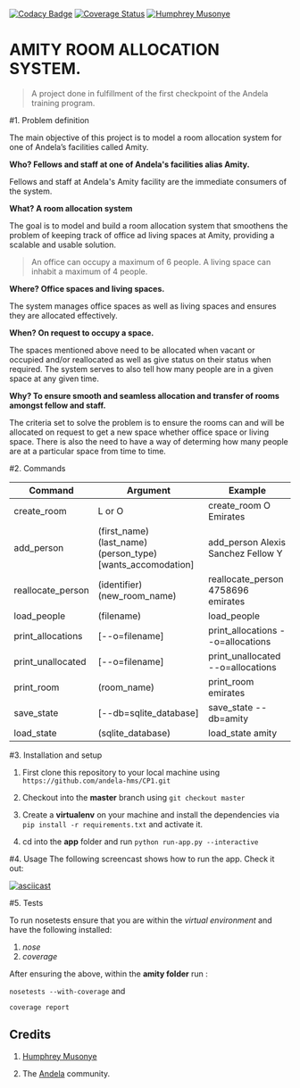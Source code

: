 [![Codacy Badge](https://api.codacy.com/project/badge/Grade/74308b89ad164e79a6d9ffbf4a14394a)](https://www.codacy.com/app/andela-hms/CP1?utm_source=github.com&amp;utm_medium=referral&amp;utm_content=andela-hms/CP1&amp;utm_campaign=Badge_Grade)
[![Coverage Status](https://coveralls.io/repos/github/andela-hms/CP1/badge.svg?branch=master)](https://coveralls.io/github/andela-hms/CP1?branch=master)
[![Humphrey Musonye](https://img.shields.io/badge/humphrey%20musonye-CP1%20Amity-brightgreen.svg)]()

# AMITY ROOM ALLOCATION SYSTEM.
>A project done in fulfillment of the first checkpoint of the Andela training program.

#1. Problem definition

The main objective of this project is to model a room allocation system for one of Andela’s facilities called Amity.

**Who? Fellows and staff at one of Andela's facilities alias Amity.**

Fellows and staff at Andela's Amity facility are the immediate consumers of the system.

**What? A room allocation system**

The goal is to model and build a room allocation system that smoothens the problem of keeping track of office ad living spaces at Amity, providing a scalable and usable solution.

>An office can occupy a maximum of 6 people. A living space can inhabit a maximum of 4 people.

**Where? Office spaces and living spaces.**

The system manages office spaces as well as living spaces and ensures they are allocated effectively.

**When? On request to occupy a space.**

The spaces mentioned above need to be allocated when vacant or occupied and/or reallocated as well as give status on their status when required.
The system serves to also tell how many people are in a given space at any given time.

**Why? To ensure smooth and seamless allocation and transfer of rooms amongst fellow and staff.**

The criteria set to solve the problem is to ensure the rooms can and will be allocated on request to get a new space whether office space or living space.
There is also the need to have a way of determing how many people are at a particular space from time to time.


#2. Commands

Command | Argument | Example
--- | --- | ---
create_room | L or O | create_room O Emirates
add_person | (first_name) (last_name) (person_type) [wants_accomodation] |add_person Alexis Sanchez Fellow Y
reallocate_person | (identifier) (new_room_name) | reallocate_person 4758696 emirates
load_people | (filename) | load_people
print_allocations| [--o=filename] | print_allocations --o=allocations
print_unallocated| [--o=filename] | print_unallocated --o=allocations
print_room | (room_name) | print_room emirates
save_state | [--db=sqlite_database]| save_state --db=amity
load_state |(sqlite_database)|load_state amity

#3. Installation and setup

1. First clone this repository to your local machine using `https://github.com/andela-hms/CP1.git`

2. Checkout into the **master** branch using `git checkout master`

3. Create a **virtualenv** on your machine and install the dependencies via `pip install -r requirements.txt` and activate it.

4. cd into the **app** folder and run `python run-app.py --interactive`

#4. Usage
The following screencast shows how to run the app. Check it out:

[![asciicast](https://asciinema.org/a/90nbku8jisl9u3fk1jocj08yx.png)](https://asciinema.org/a/90nbku8jisl9u3fk1jocj08yx)


#5. Tests

To run nosetests ensure that you are within the *virtual environment* and have the following installed:

1. *nose*
2. *coverage*

After ensuring the above, within the **amity folder** run :

`nosetests --with-coverage` and

`coverage report`

## Credits

1. [Humphrey Musonye](https://github.com/andela-hms)

2. The [Andela](https://www.andela.com) community.
